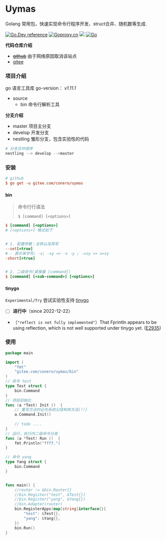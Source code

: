 # Uymas

Golang 常用包，快速实现命令行程序开发、struct合并、随机数等生成.

[![Go.Dev reference](https://img.shields.io/badge/go.dev-reference-blue?logo=go&logoColor=white)](https://pkg.go.dev/gitee.com/conero/uymas?tab=doc)  [![Goproxy.cn](https://goproxy.cn/stats/gitee.com/conero/uymas/badges/download-count.svg)](https://goproxy.cn)  [![](https://goreportcard.com/badge/gitee.com/uymas/conero)](https://goreportcard.com/report/gitee.com/conero/uymas)  [![Go](https://github.com/conero/uymas/actions/workflows/go.yml/badge.svg)](https://github.com/conero/uymas/actions/workflows/go.yml)



**代码仓库介绍**

- [~~github~~](https://github.com/conero/uymas) 由于网络原因取消该站点
- [gitee](https://gitee.com/conero/uymas)




### 项目介绍
go 语言工具库
go-version： *v1.11.1*

- source
    - bin    命令行解析工具



**分支介绍**

- master 项目主分支
- develop 开发分支
- nestling  雏形分支，包含实验性的代码



```powershell
# 分支合并顺序
nestling --> develop -->master
```





### 安装

```ini
# github
$ go get -u gitee.com/conero/uymas

```



#### bin

> 命令行行语法
>
> `$ [command] [<options>]`

```ini
$ [command] [<options>]
# [<options>] 格式如下


# 1. 配置参数；全称以及简写
--set[=true]
# - 表示单字符; -x; -xy => -x -y ; -xzy => x=zy
-short[=true]


# 2. 二级命令(紧接着 [command])
$ [command] [<sub-command>] [<options>]
```



#### tinygo

`Experimental/Try`  尝试实验性支持 [tinygo](https://github.com/tinygo-org/tinygo)

- [ ] **进行中**（since 2022-12-22）





- （`"reflect is not fully implemented"`）That Fprintln appears to be using reflection, which is not well supported under tinygo yet. ([E2935](https://github.com/tinygo-org/tinygo/issues/2935))



### 使用

```go
package main

import (
	"fmt"
	"gitee.com/conero/uymas/bin"
)
// 命令 test
type Test struct {
	bin.Command
}
// 项目初始化
func (a *Test) Init ()  {
    // 重写方法时必先系统父结构体方法[!!]
    a.Command.Init()
    
    // todo ....
}
// 运行，执行内二级命令分发
func (a *Test) Run ()  {
	fmt.Println("ffff.")
}

// 命令 yang
type Yang struct {
	bin.Command
}


func main() {
	//router := &bin.Router{}
	//bin.Register("test", &Test{})
	//bin.Register("yang", &Yang{})
	//bin.Adapter(router)
	bin.RegisterApps(map[string]interface{}{
		"test": &Test{},
		"yang": &Yang{},
	})
	bin.Run()
}

```

